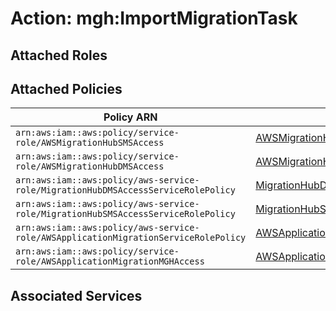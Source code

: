 # Action: mgh:ImportMigrationTask

## Attached Roles

## Attached Policies

| Policy ARN | Policy Name |
|------------|-------------|
| `arn:aws:iam::aws:policy/service-role/AWSMigrationHubSMSAccess` | [AWSMigrationHubSMSAccess](../policies.md#awsmigrationhubsmsaccess) |
| `arn:aws:iam::aws:policy/service-role/AWSMigrationHubDMSAccess` | [AWSMigrationHubDMSAccess](../policies.md#awsmigrationhubdmsaccess) |
| `arn:aws:iam::aws:policy/aws-service-role/MigrationHubDMSAccessServiceRolePolicy` | [MigrationHubDMSAccessServiceRolePolicy](../policies.md#migrationhubdmsaccessservicerolepolicy) |
| `arn:aws:iam::aws:policy/aws-service-role/MigrationHubSMSAccessServiceRolePolicy` | [MigrationHubSMSAccessServiceRolePolicy](../policies.md#migrationhubsmsaccessservicerolepolicy) |
| `arn:aws:iam::aws:policy/aws-service-role/AWSApplicationMigrationServiceRolePolicy` | [AWSApplicationMigrationServiceRolePolicy](../policies.md#awsapplicationmigrationservicerolepolicy) |
| `arn:aws:iam::aws:policy/service-role/AWSApplicationMigrationMGHAccess` | [AWSApplicationMigrationMGHAccess](../policies.md#awsapplicationmigrationmghaccess) |

## Associated Services

